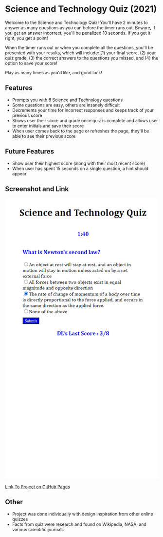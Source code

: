# Science and Technology Quiz (2021)

Welcome to the Science and Technology Quiz! You'll have 2 minutes to answer as many questions as you can before the timer runs out. Beware, if you get an answer incorrect, you'll be penalized 10 seconds. If you get it right, you get a point!

When the timer runs out or when you complete all the questions, you'll be presented with your results, which will include: (1) your final score, (2) your quiz grade, (3) the correct answers to the questions you missed, and (4) the option to save your score!

Play as many times as you'd like, and good luck!

## Features

+ Prompts you with 8 Science and Technology questions
+ Some questions are easy, others are insanely difficult
+ Decrements your time for incorrect responses and keeps track of your previous score
+ Shows user their score and grade once quiz is complete and allows user to enter initials and save their score
+ When user comes back to the page or refreshes the page, they'll be able to see their previous score

## Future Features

+ Show user their highest score (along with their most recent score)
+ When user has spent 15 seconds on a single question, a hint should appear

## Screenshot and Link

![science and tech quiz project](./assets/images/screentshot_1.png)

[Link To Project on GitHub Pages](https://damienluzzo33.github.io/science-and-technology-quiz-2021/)

## Other

+ Project was done individually with design inspiration from other online quizzes
+ Facts from quiz were research and found on Wikipedia, NASA, and various scientific journals